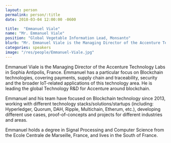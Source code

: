 ```yaml
---
layout: person
permalink: person/:title
date: 2018-03-04 12:00:00 -0600

title:  "Emmanuel Viale"
name: "Mr. Emmanuel Viale"
position: "Global Vegetable Information Lead, Monsanto"
blurb: "Mr. Emmanuel Viale is the Managing Director of the Accenture Technology Labs in Sophia Antipolis, France."
categories: speakers
image: "/res/people/Emmanuel-Viale.jpg"
---
```


Emmanuel Viale is the Managing Director of the Accenture Technology Labs in Sophia Antipolis, France. Emmanuel has a particular focus on Blockchain technologies, covering payments, supply chain and traceability, security and the broader IoT-related applications of this technology area. He is leading the global Technology R&D for Accenture around blockchain. 

Emmanuel and his team have focused on Blockchain technology since 2013, working with different technology stacks/solutions/startups (including: Hyperledger, Quorum, DAH, Ripple, Multichain, Etherum, etc.), developing different use cases, proof-of-concepts and projects for different industries and areas. 

Emmanuel holds a degree in Signal Processing and Computer Science from the Ecole Centrale de Marseille, France, and lives in the South of France.
